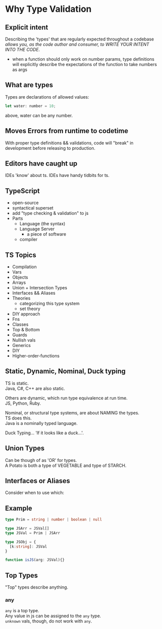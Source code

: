 # Why Type Validation
## Explicit intent
Describing the 'types' that are regularly expected throughout a codebase _allows you, as the code author and consumer, to WRITE YOUR INTENT INTO THE CODE_. 
- when a function should only work on number params, type definitions will explicitly describe the expectations of the function to take numbers as args

## What are types
Types are declarations of allowed values:
```js
let water: number = 10;
```
above, water can be any number.  

## Moves Errors from runtime to codetime
With proper type definitions && validations, code will "break" in development before releasing to production.  

## Editors have caught up
IDEs 'know' about ts. IDEs have handy tidbits for ts.

## TypeScript
- open-source
- syntactical superset
- add "type checking & validation" to js
- Parts
  - Language (the syntax)
  - Language Server
    - a piece of software
  - compiler

## TS Topics
- Compilation
- Vars
- Objects
- Arrays
- Union + Intersection Types
- Interfaces && Aliases
- Theories
  - categorizing this type system
  - set theory
- DIY approach
- Fns
- Classes
- Top & Bottom 
- Guards
- Nullish vals
- Generics
- DIY 
- Higher-order-functions

## Static, Dynamic, Nominal, Duck typing
TS is static.  
Java, C#, C++ are also static.  

Others are dynamic, which run type equivalence at run time.  
JS, Python, Ruby.  

Nominal, or structural type systems, are about NAMING the types.  
TS does this.  
Java is a nominally typed language.   

Duck Typing... 'If it looks like a duck...'.  


## Union Types
Can be though of as 'OR' for types.  
A Potato is both a type of VEGETABLE and type of STARCH.  


## Interfaces or Aliases
Consider when to use which:


## Example
```ts
type Prim = string | number | boolean | null

type JSArr = JSVal[]
type JSVal = Prim | JSArr

type JSObj = {
  [k:string]: JSVal
}

function isJS(arg: JSVal){}
```

## Top Types
"Top" types describe anything.  

### any
`any` is a top type.  
Any value in js can be assigned to the `any` type.  
`unknown` vals, though, do not work with `any`.  
